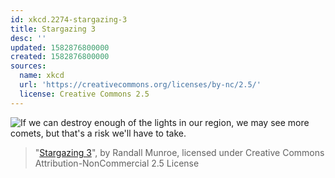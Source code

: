 ```yaml
---
id: xkcd.2274-stargazing-3
title: Stargazing 3
desc: ''
updated: 1582876800000
created: 1582876800000
sources:
  name: xkcd
  url: 'https://creativecommons.org/licenses/by-nc/2.5/'
  license: Creative Commons 2.5
---
```

![If we can destroy enough of the lights in our region, we may see more comets, but that's a risk we'll have to take.](https://imgs.xkcd.com/comics/stargazing_3.png)
> "[Stargazing 3](https://xkcd.com/2274/)", by Randall Munroe, licensed under Creative Commons Attribution-NonCommercial 2.5 License
